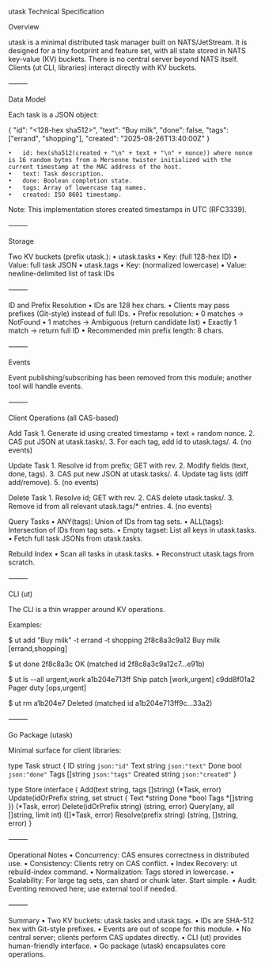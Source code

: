 utask Technical Specification

Overview

utask is a minimal distributed task manager built on NATS/JetStream. It is designed for a tiny footprint and feature set, with all state stored in NATS key-value (KV) buckets. There is no central server beyond NATS itself. Clients (ut CLI, libraries) interact directly with KV buckets.

⸻

Data Model

Each task is a JSON object:

{
  "id": "<128-hex sha512>",
  "text": "Buy milk",
  "done": false,
  "tags": ["errand", "shopping"],
  "created": "2025-08-26T13:40:00Z"
}

	•	id: hex(sha512(created + "\n" + text + "\n" + nonce)) where nonce is 16 random bytes from a Mersenne twister initialized with the current timestamp at the MAC address of the host.
	•	text: Task description.
	•	done: Boolean completion state.
	•	tags: Array of lowercase tag names.
	•	created: ISO 8601 timestamp.

Note: This implementation stores created timestamps in UTC (RFC3339).

⸻

Storage

Two KV buckets (prefix utask.):
	•	utask.tasks
	•	Key: <taskID> (full 128-hex ID)
	•	Value: full task JSON
	•	utask.tags
	•	Key: <tagName> (normalized lowercase)
	•	Value: newline-delimited list of task IDs

⸻

ID and Prefix Resolution
	•	IDs are 128 hex chars.
	•	Clients may pass prefixes (Git-style) instead of full IDs.
	•	Prefix resolution:
	•	0 matches → NotFound
	•	1 matches → Ambiguous (return candidate list)
	•	Exactly 1 match → return full ID
	•	Recommended min prefix length: 8 chars.

⸻

Events

Event publishing/subscribing has been removed from this module; another tool will handle events.

⸻

Client Operations (all CAS-based)

Add Task
	1.	Generate id using created timestamp + text + random nonce.
	2.	CAS put JSON at utask.tasks/<id>.
	3.	For each tag, add id to utask.tags/<tag>.
    4.	(no events)

Update Task
	1.	Resolve id from prefix; GET with rev.
	2.	Modify fields (text, done, tags).
	3.	CAS put new JSON at utask.tasks/<id>.
	4.	Update tag lists (diff add/remove).
    5.	(no events)

Delete Task
	1.	Resolve id; GET with rev.
	2.	CAS delete utask.tasks/<id>.
	3.	Remove id from all relevant utask.tags/* entries.
    4.	(no events)

Query Tasks
	•	ANY(tags): Union of IDs from tag sets.
	•	ALL(tags): Intersection of IDs from tag sets.
	•	Empty tagset: List all keys in utask.tasks.
	•	Fetch full task JSONs from utask.tasks.

Rebuild Index
	•	Scan all tasks in utask.tasks.
	•	Reconstruct utask.tags from scratch.

⸻

CLI (ut)

The CLI is a thin wrapper around KV operations.

Examples:

$ ut add "Buy milk" -t errand -t shopping
2f8c8a3c9a12  Buy milk  [errand,shopping]

$ ut done 2f8c8a3c
OK (matched id 2f8c8a3c9a12c7...e91b)

$ ut ls --all urgent,work
a1b204e713ff  Ship patch  [work,urgent]
c9dd8f01a2    Pager duty  [ops,urgent]

$ ut rm a1b204e7
Deleted (matched id a1b204e713ff9c...33a2)


⸻

Go Package (utask)

Minimal surface for client libraries:

type Task struct {
    ID      string   `json:"id"`
    Text    string   `json:"text"`
    Done    bool     `json:"done"`
    Tags    []string `json:"tags"`
    Created string   `json:"created"`
}

type Store interface {
    Add(text string, tags []string) (*Task, error)
    Update(idOrPrefix string, set struct {
        Text *string
        Done *bool
        Tags *[]string
    }) (*Task, error)
    Delete(idOrPrefix string) (string, error)
    Query(any, all []string, limit int) ([]*Task, error)
    Resolve(prefix string) (string, []string, error)
}


⸻

Operational Notes
	•	Concurrency: CAS ensures correctness in distributed use.
	•	Consistency: Clients retry on CAS conflict.
	•	Index Recovery: ut rebuild-index command.
	•	Normalization: Tags stored in lowercase.
	•	Scalability: For large tag sets, can shard or chunk later. Start simple.
	•	Audit: Eventing removed here; use external tool if needed.

⸻

Summary
	•	Two KV buckets: utask.tasks and utask.tags.
	•	IDs are SHA-512 hex with Git-style prefixes.
	•	Events are out of scope for this module.
	•	No central server; clients perform CAS updates directly.
	•	CLI (ut) provides human-friendly interface.
	•	Go package (utask) encapsulates core operations.
